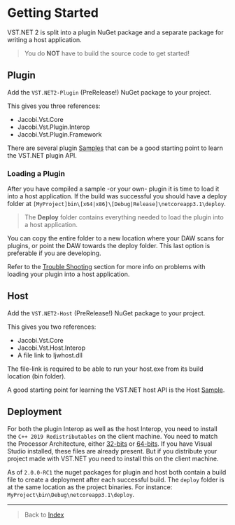 # Getting Started

VST.NET 2 is split into a plugin NuGet package and a separate package for writing a host application.

> You do **NOT** have to build the source code to get started!

## Plugin

Add the `VST.NET2-Plugin` (PreRelease!) NuGet package to your project.

This gives you three references:

- Jacobi.Vst.Core
- Jacobi.Vst.Plugin.Interop
- Jacobi.Vst.Plugin.Framework

There are several plugin [Samples](https://github.com/obiwanjacobi/vst.net/tree/master/Source/Samples) that can be a good starting point to learn the VST.NET plugin API.

### Loading a Plugin

After you have compiled a sample -or your own- plugin it is time to load it into a host application.
If the build was successful you should have a deploy folder at `[MyProject]bin\[x64|x86]\[Debug|Release]\netcoreapp3.1\deploy`.

> The **Deploy** folder contains everything needed to load the plugin into a host application.

You can copy the entire folder to a new location where your DAW scans for plugins, or point the DAW towards the deploy folder. 
This last option is preferable if you are developing.

Refer to the [Trouble Shooting](TroubleShooting.md) section for more info on problems with loading your plugin into a host application.

## Host

Add the `VST.NET2-Host` (PreRelease!) NuGet package to your project.

This gives you two references:

- Jacobi.Vst.Core
- Jacobi.Vst.Host.Interop
- A file link to Ijwhost.dll

The file-link is required to be able to run your host.exe from its build location (bin folder).

A good starting point for learning the VST.NET host API is the Host [Sample](https://github.com/obiwanjacobi/vst.net/tree/master/Source/Samples).

## Deployment

For both the plugin Interop as well as the host Interop, 
you need to install the `C++ 2019 Redistributables` on the client machine. 
You need to match the Processor Architecture, either [32-bits](https://aka.ms/vs/16/release/VC_redist.x86.exe) or [64-bits](https://aka.ms/vs/16/release/VC_redist.x64.exe). 
If you have Visual Studio installed, these files are already present. 
But if you distribute your project made with VST.NET you need to install this on the client machine.

As of `2.0.0-RC1` the nuget packages for plugin and host both contain a build file to create a deployment after each successful build. 
The `deploy` folder is at the same location as the project binaries.
For instance: `MyProject\bin\Debug\netcoreapp3.1\deploy`.

---

> Back to [Index](index.md)
